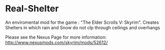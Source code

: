 # Real-Shelter
An enviromental mod for the game : "The Elder Scrolls V: Skyrim".
Creates Shelters in which rain and Snow do not clp through ceilings and overhangs

Please see the Nexus Page for more information:
http://www.nexusmods.com/skyrim/mods/52612/
